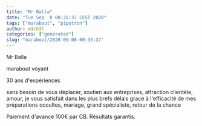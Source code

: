 ```yaml
---
title: "Mr Balla"
date: "Tue Sep  8 00:35:37 CEST 2020"
tags: ["marabout", "pipotron"]
author: m1ch3l
categories: ["generated"]
slug: "marabout/2020-09-08-00:35:37"
---
```


Mr Balla

marabout voyant

30 ans d'expériences

sans besoin de vous déplacer, soutien aux entreprises, attraction clientèle, amour, je vous satisfait dans les plus brefs délais grace à l'efficacité de mes préparations occultes, mariage, grand spécialiste, retour de la chance

Paiement d'avance 100€ par CB. Résultats garantis.
